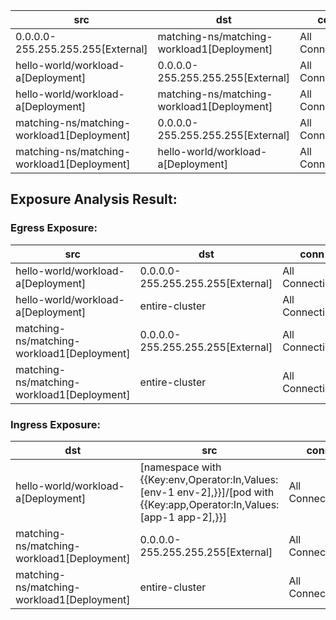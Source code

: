 | src | dst | conn |
|-----|-----|------|
| 0.0.0.0-255.255.255.255[External] | matching-ns/matching-workload1[Deployment] | All Connections |
| hello-world/workload-a[Deployment] | 0.0.0.0-255.255.255.255[External] | All Connections |
| hello-world/workload-a[Deployment] | matching-ns/matching-workload1[Deployment] | All Connections |
| matching-ns/matching-workload1[Deployment] | 0.0.0.0-255.255.255.255[External] | All Connections |
| matching-ns/matching-workload1[Deployment] | hello-world/workload-a[Deployment] | All Connections |
## Exposure Analysis Result:
### Egress Exposure:
| src | dst | conn |
|-----|-----|------|
| hello-world/workload-a[Deployment] | 0.0.0.0-255.255.255.255[External] | All Connections |
| hello-world/workload-a[Deployment] | entire-cluster | All Connections |
| matching-ns/matching-workload1[Deployment] | 0.0.0.0-255.255.255.255[External] | All Connections |
| matching-ns/matching-workload1[Deployment] | entire-cluster | All Connections |

### Ingress Exposure:
| dst | src | conn |
|-----|-----|------|
| hello-world/workload-a[Deployment] | [namespace with {{Key:env,Operator:In,Values:[env-1 env-2],}}]/[pod with {{Key:app,Operator:In,Values:[app-1 app-2],}}] | All Connections |
| matching-ns/matching-workload1[Deployment] | 0.0.0.0-255.255.255.255[External] | All Connections |
| matching-ns/matching-workload1[Deployment] | entire-cluster | All Connections |
